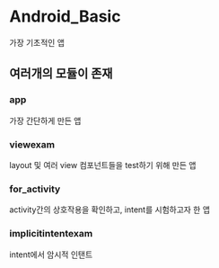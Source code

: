 # Android_Basic
가장 기초적인 앱

## 여러개의 모듈이 존재

### app
가장 간단하게 만든 앱

### viewexam
layout 및 여러 view 컴포넌트들을 test하기 위해 만든 앱

### for_activity
activity간의 상호작용을 확인하고, intent를 시험하고자 한 앱

### implicitintentexam
intent에서 암시적 인탠트 
